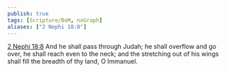 ```yaml
---
publish: true
tags: [Scripture/BoM, noGraph]
aliases: ["2 Nephi 18:8"]
---
```

[2 Nephi 18:8](https://churchofjesuschrist.org/study/scriptures/bofm/2-ne/18?lang=eng&id=p8#p8) And he shall pass through Judah; he shall overflow and go over, he shall reach even to the neck; and the stretching out of his wings shall fill the breadth of thy land, O Immanuel.
